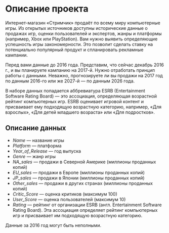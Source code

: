 # Описание проекта

Интернет-магазин «Стримчик» продаёт по всему миру компьютерные игры. Из открытых источников доступны исторические данные о продажах игр, оценки пользователей и экспертов, жанры и платформы (например, Xbox или PlayStation). 
Вам нужно выявить определяющие успешность игры закономерности. Это позволит сделать ставку на потенциально популярный продукт и спланировать рекламные кампании.

Перед вами данные до 2016 года. Представим, что сейчас декабрь 2016 г., и вы планируете кампанию на 2017-й. Нужно отработать принцип работы с данными. Неважно, прогнозируете ли вы продажи на 2017 год по данным 2016-го или же 2027-й — по данным 2026 года.

В наборе данных попадается аббревиатура ESRB (Entertainment Software Rating Board) — это ассоциация, определяющая возрастной рейтинг компьютерных игр. ESRB оценивает игровой контент и присваивает ему подходящую возрастную категорию, например, «Для взрослых», «Для детей младшего возраста» или «Для подростков».

## Описание данных

* *Name* — название игры
* *Platform* — платформа
* *Year_of_Release* — год выпуска
* *Genre* — жанр игры
* *NA_sales* — продажи в Северной Америке (миллионы проданных копий)
* *EU_sales* — продажи в Европе (миллионы проданных копий)
* *JP_sales* — продажи в Японии (миллионы проданных копий)
* *Other_sales* — продажи в других странах (миллионы проданных копий)
* *Critic_Score* — оценка критиков (максимум 100)
* *User_Score* — оценка пользователей (максимум 10)
* *Rating* — рейтинг от организации ESRB (англ. Entertainment Software Rating Board). Эта ассоциация определяет рейтинг компьютерных игр и присваивает им подходящую возрастную категорию.

Данные за 2016 год могут быть неполными.
